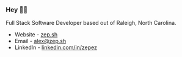 ### Hey 👋🏻

Full Stack Software Developer based out of Raleigh, North Carolina.

- Website - [zep.sh](https://zep.sh/projects)
- Email - [alex@zep.sh](mailto:alex@zep.sh?subject=👋🏻)
- LinkedIn - [linkedin.com/in/zepez](https://www.linkedin.com/in/zepez/)
